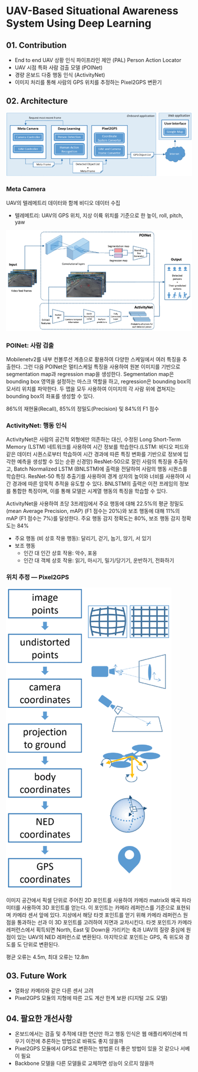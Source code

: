 # UAV-Based Situational Awareness System Using Deep Learning
## 01. Contribution
- End to end UAV 상황 인식 파이프라인 제안 (PAL) Person Action Locator
- UAV 시점 특화 사람 검출 모델 (POINet)
- 경량 온보드 다중 행동 인식 (ActivityNet)
- 이미지 처리를 통해 사람의 GPS 위치를 추정하는 Pixel2GPS 변환기

## 02. Architecture
![](./assets/PAL_system_architecture.gif)

### Meta Camera
UAV의 텔레메트리 데이터와 함께 비디오 데이터 수집
- 텔레메트리: UAV의 GPS 위치, 지상 이륙 위치를 기준으로 한 높이, roll, pitch, yaw

![](./assets/PAL_deeplearning_architecture.gif)

### POINet: 사람 검출
Mobilenetv2를 내부 컨볼루션 계층으로 활용하여 다양한 스케일에서 여러 특징을 추출한다. 그런 다음 POINet은 멀티스케일 특징을 사용하여 원본 이미지를 기반으로 segmentation map과 regression map을 생성한다. Segmentation map은 bounding box 영역을 설정하는 마스크 역할을 하고, regression은 bounding box의 모서리 위치를 파악한다. 두 맵을 모두 사용하여 이미지의 각 사람 위에 겹쳐지는 bounding box의 좌표를 생성할 수 있다.

86%의 재현율(Recall), 85%의 정밀도(Precision) 및 84%의 F1 점수


### ActivityNet: 행동 인식
ActivityNet은 사람의 공간적 외형에만 의존하는 대신, 수정된 Long Short-Term Memory (LSTM) 네트워크를 사용하여 시간 정보를 학습한다.(LSTM: 비디오 피드와 같은 데이터 시퀀스로부터 학습하여 시간 경과에 따른 특징 변화를 기반으로 정보에 입각한 예측을 생성할 수 있는 순환 신경망) ResNet-50으로 잘린 사람의 특징을 추출하고, Batch Normalized LSTM (BNLSTM)에 출력을 전달하여 사람의 행동 시퀀스를 학습한다. ResNet-50 특징 추출기를 사용하여 경계 상자의 높이와 너비를 사용하여 시간 경과에 따른 암묵적 추적을 유도할 수 있다. BNLSTM의 출력은 이전 프레임의 정보를 통합한 특징이며, 이를 통해 모델은 시계열 행동의 특징을 학습할 수 있다.

ActivityNet을 사용하여 초당 3프레임에서 주요 행동에 대해 22.5%의 평균 정밀도(mean Average Precision, mAP) (F1 점수는 20%)와 보조 행동에 대해 11%의 mAP (F1 점수는 7%)를 달성한다. 주요 행동 감지 정확도는 80%, 보조 행동 감지 정확도는 84%

- 주요 행동 (비 상호 작용 행동): 달리기, 걷기, 눕기, 앉기, 서 있기
- 보조 행동
  - 인간 대 인간 상호 작용: 악수, 포옹
  - 인간 대 객체 상호 작용: 읽기, 마시기, 밀기/당기기, 운반하기, 전화하기

### 위치 추정 — Pixel2GPS

![](./assets/pixel2GPS_convertion.gif)

이미지 공간에서 픽셀 단위로 주어진 2D 포인트를 사용하여 카메라 matrix와 왜곡 파라미터를 사용하여 3D 포인트를 얻는다. 이 포인트는 카메라 레퍼런스를 기준으로 표현되며 카메라 센서 앞에 있다. 지상에서 해당 타겟 포인트를 얻기 위해 카메라 레퍼런스 원점을 통과하는 선과 이 3D 포인트를 고려하여 지면과 교차시킨다. 타겟 포인트가 카메라 레퍼런스에서 획득되면 North, East 및 Down을 가리키는 축과 UAV의 질량 중심에 원점이 있는 UAV의 NED 레퍼런스로 변환된다. 마지막으로 포인트는 GPS, 즉 위도와 경도를 도 단위로 변환된다.

평균 오류는 4.5m, 최대 오류는 12.8m

## 03. Future Work
- 열화상 카메라와 같은 다른 센서 고려
- Pixel2GPS 모듈의 지형에 따른 고도 계산 한계 보완 (디지털 고도 모델)

## 04. 팔요한 개선사항
- 온보드에서는 검출 및 추적에 대한 연산만 하고 행동 인식은 웹 애플리케이션에 띄우기 이전에 추론하는 방법으로 바꿔도 좋지 않을까
- Pixel2GPS 모듈에서 GPS로 변환하는 방법론 더 좋은 방법이 있을 것 같으나 서베이 필요
- Backbone 모델을 다른 모델들로 교체하면 성능이 오르지 않을까
